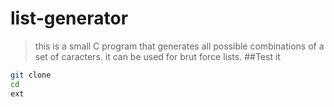 # list-generator
>this is a small C program that generates all possible combinations of a set of caracters. it can be used for brut force lists.
##Test it
```sh
git clone 
cd 
ext
```

